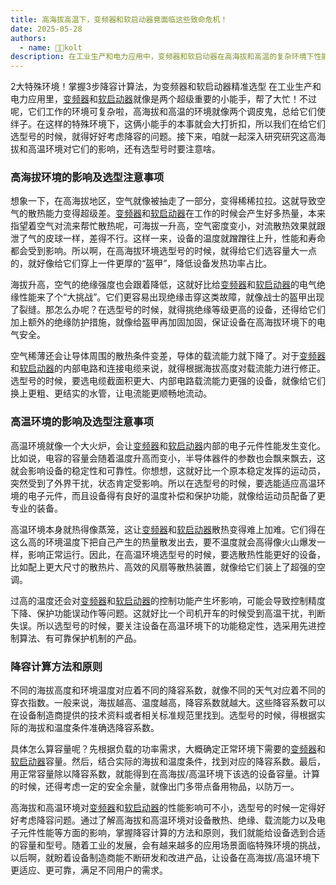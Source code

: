 ```yaml
---
title: 高海拔高温下，变频器和软启动器竟面临这些致命危机！
date: 2025-05-28
authors:
  - name: 🧑‍💼kolt
description: 在工业生产和电力应用中，变频器和软启动器在高海拔和高温的复杂环境下性能会受影响，选型时需考虑降容问题。高海拔环境下，空气散热能力差、绝缘强度降低、导体载流能力下降，选型要选容量大、绝缘等级高、电缆截面积大且内部电路载流能力强的设备；高温环境会使电子元件性能变化、散热难、影响控制功能，选型要选适应高温环境的电子元件、散热性能好、功能稳定性高的产品。降容系数可在设备制造商技术资料或相关标准规范中查找，根据实际海拔和温度条件选系数，用正常容量除以系数得到所需设备容量，计算时要考虑安全余量。未来期望设备制造商能改进产品以适应特殊环境。   
---
```


2大特殊环境！掌握3步降容计算法，为变频器和软启动器精准选型
在工业生产和电力应用里，[变频器](https://www.lyskjd.com/products/vfd/)和[软启动器](https://www.lyskjd.com/products/online-soft-starter/ "软启动器")就像是两个超级重要的小能手，帮了大忙！不过呢，它们工作的环境可复杂啦，高海拔和高温的环境就像两个调皮鬼，总给它们使绊子。在这样的特殊环境下，这俩小能手的本事就会大打折扣，所以我们在给它们选型号的时候，就得好好考虑降容的问题。接下来，咱就一起深入研究研究这高海拔和高温环境对它们的影响，还有选型号时要注意啥。

### 高海拔环境的影响及选型注意事项
想象一下，在高海拔地区，空气就像被抽走了一部分，变得稀稀拉拉。这就导致空气的散热能力变得超级差。[变频器](https://www.lyskjd.com/products/vfd/)和[软启动器](https://www.lyskjd.com/products/online-soft-starter/ "软启动器")在工作的时候会产生好多热量，本来指望着空气对流来帮忙散热呢，可海拔一升高，空气密度变小，对流散热效果就跟泄了气的皮球一样，差得不行。这样一来，设备的温度就蹭蹭往上升，性能和寿命都会受到影响。所以啊，在高海拔环境选型号的时候，就得给它们选容量大一点的，就好像给它们穿上一件更厚的“盔甲”，降低设备发热功率占比。

海拔升高，空气的绝缘强度也会跟着降低，这就好比给[变频器](https://www.lyskjd.com/products/vfd/)和[软启动器](https://www.lyskjd.com/products/online-soft-starter/ "软启动器")的电气绝缘性能来了个“大挑战”。它们更容易出现绝缘击穿这类故障，就像战士的盔甲出现了裂缝。那怎么办呢？在选型号的时候，就得挑绝缘等级更高的设备，还得给它们加上额外的绝缘防护措施，就像给盔甲再加固加固，保证设备在高海拔环境下的电气安全。

空气稀薄还会让导体周围的散热条件变差，导体的载流能力就下降了。对于[变频器](https://www.lyskjd.com/products/vfd/)和[软启动器](https://www.lyskjd.com/products/online-soft-starter/ "软启动器")的内部电路和连接电缆来说，就得根据海拔高度对载流能力进行修正。选型号的时候，要选电缆截面积更大、内部电路载流能力更强的设备，就像给它们换上更粗、更结实的水管，让电流能更顺畅地流动。

### 高温环境的影响及选型注意事项
高温环境就像一个大火炉，会让[变频器](https://www.lyskjd.com/products/vfd/)和[软启动器](https://www.lyskjd.com/products/online-soft-starter/ "软启动器")内部的电子元件性能发生变化。比如说，电容的容量会随着温度升高而变小，半导体器件的参数也会飘来飘去，这就会影响设备的稳定性和可靠性。你想想，这就好比一个原本稳定发挥的运动员，突然受到了外界干扰，状态肯定受影响。所以在选型号的时候，要选能适应高温环境的电子元件，而且设备得有良好的温度补偿和保护功能，就像给运动员配备了更专业的装备。

高温环境本身就热得像蒸笼，这让[变频器](https://www.lyskjd.com/products/vfd/)和[软启动器](https://www.lyskjd.com/products/online-soft-starter/ "软启动器")散热变得难上加难。它们得在这么高的环境温度下把自己产生的热量散发出去，要不温度就会高得像火山爆发一样，影响正常运行。因此，在高温环境选型号的时候，要选散热性能更好的设备，比如配上更大尺寸的散热片、高效的风扇等散热装置，就像给它们装上了超强的空调。

过高的温度还会对[变频器](https://www.lyskjd.com/products/vfd/)和[软启动器](https://www.lyskjd.com/products/online-soft-starter/ "软启动器")的控制功能产生坏影响，可能会导致控制精度下降、保护功能误动作等问题。这就好比一个司机开车的时候受到高温干扰，判断失误。所以选型号的时候，要关注设备在高温环境下的功能稳定性，选采用先进控制算法、有可靠保护机制的产品。

### 降容计算方法和原则
不同的海拔高度和环境温度对应着不同的降容系数，就像不同的天气对应着不同的穿衣指数。一般来说，海拔越高、温度越高，降容系数就越大。这些降容系数可以在设备制造商提供的技术资料或者相关标准规范里找到。选型号的时候，得根据实际的海拔和温度条件准确选降容系数。

具体怎么算容量呢？先根据负载的功率需求，大概确定正常环境下需要的[变频器](https://www.lyskjd.com/products/vfd/)和[软启动器](https://www.lyskjd.com/products/online-soft-starter/ "软启动器")容量。然后，结合实际的海拔和温度条件，找到对应的降容系数。最后，用正常容量除以降容系数，就能得到在高海拔/高温环境下该选的设备容量。计算的时候，还得考虑一定的安全余量，就像出门多带点备用物品，以防万一。

高海拔和高温环境对[变频器](https://www.lyskjd.com/products/vfd/)和[软启动器](https://www.lyskjd.com/products/online-soft-starter/ "软启动器")的性能影响可不小，选型号的时候一定得好好考虑降容问题。通过了解高海拔和高温环境对设备散热、绝缘、载流能力以及电子元件性能等方面的影响，掌握降容计算的方法和原则，我们就能给设备选到合适的容量和型号。随着工业的发展，会有越来越多的应用场景面临特殊环境的挑战，以后啊，就盼着设备制造商能不断研发和改进产品，让设备在高海拔/高温环境下更适应、更可靠，满足不同用户的需求。 